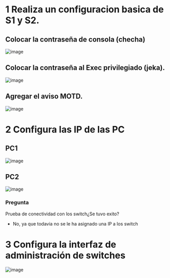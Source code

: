 # 1 Realiza un configuracion basica de S1 y S2.
##  Colocar la contraseña de consola (checha)
![image](https://github.com/EdwinJaraOFC/CDRGrupo5/assets/150297438/2e6868c2-a0dc-4ab6-ac34-3fb7bf36aa5f)
## Colocar la contraseña al Exec privilegiado (jeka).
![image](https://github.com/EdwinJaraOFC/CDRGrupo5/assets/150297438/3e898655-6fe9-4696-a539-fdf8e6a1cab9)
## Agregar el aviso MOTD.
![image](https://github.com/EdwinJaraOFC/CDRGrupo5/assets/150297438/758d9d20-af6a-458d-90f6-07961231d0d9)
# 2 Configura las IP de las PC
## PC1
![image](https://github.com/EdwinJaraOFC/CDRGrupo5/assets/150297438/42a57f63-4f65-46ef-b1ea-9069d2ac0516)
## PC2
![image](https://github.com/EdwinJaraOFC/CDRGrupo5/assets/150297438/ba03f5f3-5c04-4888-b285-3b7020c7e829)
### Pregunta
Prueba de conectividad con los switch¿Se tuvo exito?
- No, ya que todavia no se le ha asignado una IP a los switch
# 3 Configura la interfaz de administración de switches
![image](https://github.com/EdwinJaraOFC/CDRGrupo5/assets/150297438/becb1a93-47f2-495e-9303-2d28511c3a2b)
